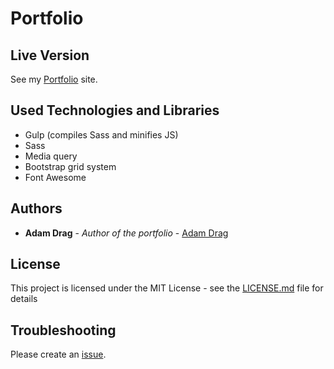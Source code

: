 # Portfolio

## Live Version

See my [Portfolio](https://adamdrag.github.io/Portfolio-AdamDrag) site.

## Used Technologies and Libraries

* Gulp (compiles Sass and minifies JS)
* Sass
* Media query
* Bootstrap grid system
* Font Awesome

## Authors

* **Adam Drag** - *Author of the portfolio* - [Adam Drag](https://github.com/adamdrag/)

## License

This project is licensed under the MIT License - see the [LICENSE.md](LICENSE) file for details

Troubleshooting
-------
Please create an [issue](https://github.com/adamdrag/Portfolio-AdamDrag/issues).
